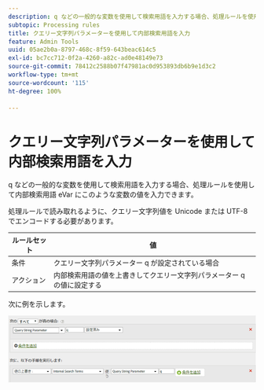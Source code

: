 ```yaml
---
description: q などの一般的な変数を使用して検索用語を入力する場合、処理ルールを使用して内部検索用語 eVar にこのような変数の値を入力できます。
subtopic: Processing rules
title: クエリー文字列パラメーターを使用して内部検索用語を入力
feature: Admin Tools
uuid: 05ae2b0a-8797-468c-8f59-643beac614c5
exl-id: bc7cc712-0f2a-4260-a82c-ad0e48149e73
source-git-commit: 78412c2588b07f47981ac0d953893db6b9e1d3c2
workflow-type: tm+mt
source-wordcount: '115'
ht-degree: 100%

---
```


# クエリー文字列パラメーターを使用して内部検索用語を入力

q などの一般的な変数を使用して検索用語を入力する場合、処理ルールを使用して内部検索用語 eVar にこのような変数の値を入力できます。

処理ルールで読み取れるように、クエリー文字列値を Unicode または UTF-8 でエンコードする必要があります。

| ルールセット | 値 |
|---|---|
| 条件 | クエリー文字列パラメーター q が設定されている場合 |
| アクション | 内部検索用語の値を上書きしてクエリー文字列パラメーター q の値に設定する |

次に例を示します。

![](assets/populate-internal-search-terms.png)
